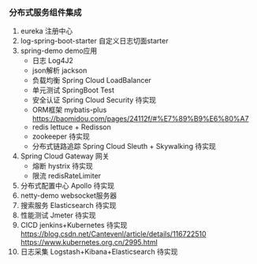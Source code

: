 ### 分布式服务组件集成
1. eureka 注册中心
2. log-spring-boot-starter 自定义日志切面starter
3. spring-demo demo应用
    * 日志 Log4J2
    * json解析  jackson
    * 负载均衡 Spring Cloud LoadBalancer
    * 单元测试 SpringBoot Test
    * 安全认证 Spring Cloud Security 待实现
    * ORM框架 mybatis-plus    https://baomidou.com/pages/24112f/#%E7%89%B9%E6%80%A7
    * redis lettuce + Redisson
    * zookeeper  待实现
    * 分布式链路追踪 Spring Cloud Sleuth + Skywalking 待实现
4. Spring Cloud Gateway  网关
    * 熔断 hystrix 待实现
    * 限流 redisRateLimiter 
5. 分布式配置中心 Apollo 待实现
6. netty-demo websocket服务器    
8. 搜索服务 Elasticsearch   待实现
9. 性能测试 Jmeter 待实现
10. CICD  jenkins+Kubernetes 待实现 https://blog.csdn.net/Cantevenl/article/details/116722510 https://www.kubernetes.org.cn/2995.html
11. 日志采集 Logstash+Kibana+Elasticsearch  待实现